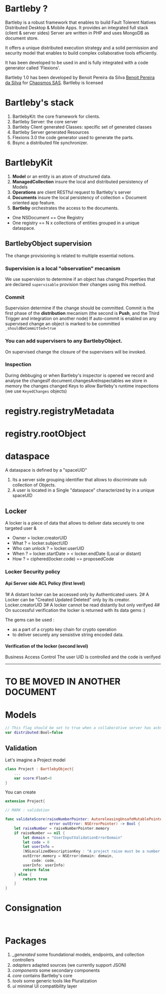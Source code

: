 # Bartleby ?

Bartleby is a robust framework that enables to build Fault Tolerent Natives Distributed Desktop & Mobile Apps. It provides an integrated full stack  (client & server sides)
Server are written in PHP and uses MongoDB as document store.

It offers a unique distributed execution strategy and a solid permission and security model that enables to build complex collaborative tools efficiently. 

It has been developed to be used in and is fully integrated with a code generator called 'Flexions'.

Bartleby 1.0 has been developed by Benoit Pereira da Silva [Benoit Pereira da Silva](https://pereira-da-silva.com) for [Chaosmos SAS](http://chaosmos.fr).
Bartleby is licensed  


# Bartleby's stack

1. BartlebyKit: the core framework for clients.
2. Bartleby Server: the core server 
3. Bartleby Client generated Classes: specific set of generated classes 
4. Bartleby Server generated Resources
5. Flexions 3.0 the code generator used to generate the parts.
6. Bsync a distributed file synchronizer.

# BartlebyKit 

1. **Model** or an entity is an atom of structured data.
2. **ManagedCollection** insure the local and distributed persistency of Models
3. **Operations** are client RESTful request to Bartleby's server
4. **Documents** insure the local persistency of collection + Document oriented app feature. 
5. **Bartleby** orchestrates the access to the documents.


+ One NSDocument == One Registry 
+ One registry == N x collections of entities grouped in a unique dataspace.

## BartlebyObject supervision
The change provisioning is related to multiple essential notions.

### **Supervision** is a local  "observation" mecanism
We use supervision to determine if an object has changed.Properties that are declared `supervisable` provision their changes using this method.

### **Commit**

Supervision determine if the change should be committed. 
Commit is the first phase of the **distribution** mecanism (the second is **Push**, and the Third Trigger and integration on another node) If auto-commit is enabled on any supervised change an object is marked  to be committed `_shouldBeCommitted=true`

### You can add **supervisers** to any BartlebyObject.
On supervised change the closure of the supervisers will be invoked.

### **Inspection** 
During debbuging or when  Bartleby's inspector is opened we record and analyse the changesIf document.changesAreInspectables we store in memory the changes changed Keys to allow  Bartleby's runtime inspections (we use  `KeyedChanges` objects)


# registry.registryMetadata
# registry.rootObject
# dataspace

A dataspace is defined by a "spaceUID" 
1. Its a server side grouping identifier that allows to discriminate sub collection of Objects. 
2. A user is located in a Single "dataspace" characterized by in a unique spaceUID

## Locker 

A locker is a piece of data that allows to deliver data securely to one targeted user
&
- Owner = locker.creatorUID
- What ? = locker.subjectUID
- Who can unlock ? = locker.userUID
- When ? = locker.startDate > < locker.endDate (Local or distant)
- How ? = ciphered(locker.code) == proposedCode

### Locker Security policy 

#### Api Server side ACL Policy (first level)

1# A distant locker can be accessed only by Authenticated users.
2# A Locker can be "Created Updated Deleted" only by its creator. Locker.creatorUID
3# A locker cannot be read distantly but only verifyed
4# On successful verification the locker is returned with its data gems :)

The gems can be used : 
+ as a part of a crypto key chain for crypto operation
+ to deliver securely any sensistive string encoded data.

#### Verification of the locker (second level)

Business Access Control
The user UID is controlled and the code is verifyed

-----

# TO BE MOVED IN ANOTHER DOCUMENT 

# Models #

```swift 
// This flag should be set to true when a collaborative server has acknowledge the object creation
var distributed:Bool=false
```

## Validation ##

Let's imagine a Project model

```swift
class Project : BartlebyObject{
    ...
    var score:Float=0
}
```

You can create 

```swift
extension Project{

// MARK : validation

func validateScore(raiseNumberPointer: AutoreleasingUnsafeMutablePointer<NSNumber?>,
                    error outError: NSErrorPointer) -> Bool {
    let raiseNumber = raiseNumberPointer.memory
    if raiseNumber == nil {
        let domain = "UserInputValidationErrorDomain"
        let code = 0
        let userInfo =
        [NSLocalizedDescriptionKey : "A project raise must be a number."]
        outError.memory = NSError(domain: domain,
            code: code,
        userInfo: userInfo)
        return false
    } else {
        return true
    }
}

```

# Consignation #

```
    
```

# Packages # 

1. *\_generated* some foundational models, endpoints, and collection controllers
2. *adapters* adapted sources (we currently support JSON)
3. *components* some secondary components
4. *core* contains Bartleby's core
5. *tools* some generic tools like Pluralization
7. *ui* minimal UI compatibility layer
